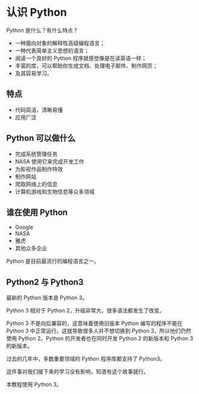 # 认识 Python

Python 是什么？有什么特点？

- 一种面向对象的解释性高级编程语言；
- 一种代表简单主义思想的语言；
- 阅读一个良好的 Python 程序就感觉像是在读英语一样；
- 丰富的库，可以帮助你生成文档、处理电子邮件、制作网页；
- 及其容易学习。

## 特点

- 代码简洁，清晰易懂
- 应用广泛

## Python 可以做什么

- 完成系统管理任务
- NASA 使用它来完成开发工作
- 为影视作品制作特效
- 制作网站
- 爬取网络上的信息
- 计算机游戏和生物信息等众多领域

## 谁在使用 Python

- Google
- NASA
- 雅虎
- 其他众多企业

Python 是目前最流行的编程语言之一。

## Python2 与 Python3

最新的 Python 版本是 Python 3。

Python 3 相对于 Python 2，升级非常大，很多语法都发生了改变。

Python 3 不是向后兼容的，这意味着使用旧版本 Python 编写的程序不能在 Python 3 中正常运行。这就导致很多人并不想切换到 Python 3，所以他们仍然使用 Python 2。Python 的开发者也在同时开发 Python 2 的新版本和 Python 3 的新版本。

过去的几年中，多数重要领域的 Python 程序库都支持了 Python3。

这件事对我们接下来的学习没有影响，知道有这个故事就行。

本教程使用 Python 3。
